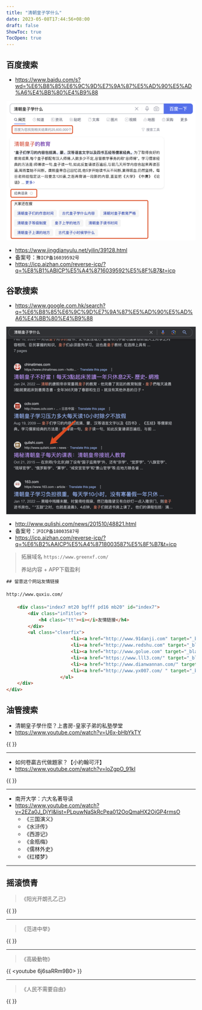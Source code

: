 ```yaml
---
title: "清朝皇子学什么"
date: 2023-05-08T17:44:56+08:00
draft: false
ShowToc: true
TocOpen: true
---
```


## 百度搜索

- https://www.baidu.com/s?wd=%E6%B8%85%E6%9C%9D%E7%9A%87%E5%AD%90%E5%AD%A6%E4%BB%80%E4%B9%88

![](https://raw.githubusercontent.com/davidpythonseo/web3blog/main/content/post/images/百度搜索截图.png)

- https://www.jingdianyulu.net/yilin/39128.html
- 备案号：`豫ICP备16039592号`
- https://icp.aizhan.com/reverse-icp/?q=%E8%B1%ABICP%E5%A4%8716039592%E5%8F%B7&t=icp

## 谷歌搜索

- https://www.google.com.hk/search?q=%E6%B8%85%E6%9C%9D%E7%9A%87%E5%AD%90%E5%AD%A6%E4%BB%80%E4%B9%88

![](https://raw.githubusercontent.com/davidpythonseo/web3blog/main/content/post/images/谷歌搜索截图.png)

- http://www.qulishi.com/news/201510/48821.html
- 备案号：`沪ICP备18003587号`
- https://icp.aizhan.com/reverse-icp/?q=%E6%B2%AAICP%E5%A4%8718003587%E5%8F%B7&t=icp

> 拓展域名 `https://www.greenxf.com/`
>
> 养站内容 + APP下载盈利

```html
## 留意这个网站友情链接

http://www.quxiu.com/

	<div class="index7 mt20 bgfff pd16 mb20" id="index7">
		<div class="inTitles">
			<h4 class="tt"><i></i>友情链接</h4>
		</div>
		<ul class="clearfix">
		  				<li><a href="http://www.91danji.com" target="_blank" title="单机游戏">单机游戏</a></li>
						<li><a href="http://www.redshu.com" target="_blank" title="红鼠游戏下载">红鼠游戏下载</a></li>
						<li><a href="http://www.golue.com" target="_blank" title="安卓下载">安卓下载</a></li>
						<li><a href="https://www.lll3.com/" target="_blank" title="三乐手游">三乐手游</a></li>
						<li><a href="http://www.dianwannan.com/" target="_blank" title="switch">switch</a></li>
						<li><a href="http://www.yx007.com/ " target="_blank" title="007游戏网">007游戏网</a></li>
					</ul>
	</div>
</div>
```
## 油管搜索

- 清朝皇子學什麼？上書房-皇家子弟的私塾學堂
- https://www.youtube.com/watch?v=U6x-bHbYkTY

{{ <youtube U6x-bHbYkTY> }}

---

- 如何卷贏古代做題家？【小約翰可汗】
- https://www.youtube.com/watch?v=loZgpO_91kI

{{ <youtube loZgpO_91kI> }}

---

- 南开大学：六大名著导读
- https://www.youtube.com/watch?v=2EZa0J_DjYI&list=PLpuwNaSkRcPea012OoQmaHX2OiGP4rmsO
  - 《三国演义》
  - 《水浒传》
  - 《西游记》
  - 《金瓶梅》
  - 《儒林外史》
  - 《红楼梦》
---
## 摇滚愤青

> 《阳光开朗孔乙己》

{{ <youtube h5f2IaKgnNk> }}

---

> 《范进中举》

{{ <youtube Wd-2-5jRm-c> }}

---

> 《高級動物》

{{ <youtube 6j6saRRm9B0> }}

---

> 《人民不需要自由》

{{ <youtube fKYfH3N9KzA> }}


